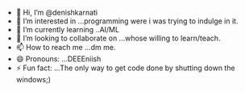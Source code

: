 - 👋 Hi, I’m @denishkarnati
- 👀 I’m interested in ...programming were i was trying to indulge in it.
- 🌱 I’m currently learning ..AI/ML 
- 💞️ I’m looking to collaborate on ...whose willing to learn/teach.
- 📫 How to reach me ...dm me.
- 😄 Pronouns: ...DEEEniish
- ⚡ Fun fact: ...The only way to get code done by shutting down the windows;)

<!---
denishkarnati/denishkarnati is a ✨ special ✨ repository because its `README.md` (this file) appears on your GitHub profile.
You can click the Preview link to take a look at your changes.
[![trophy](https://github-profile-trophy.vercel.app/?username=ryo-ma&theme=onedark)](https://github.com/ryo-ma/github-profile-trophy)
--->

